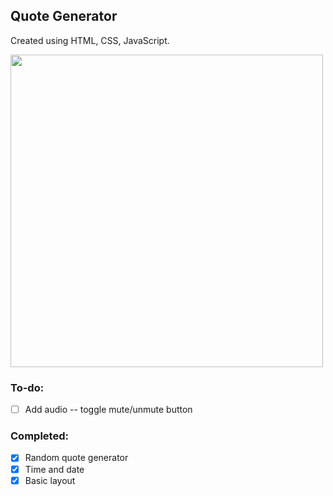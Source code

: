 ## Quote Generator
Created using HTML, CSS, JavaScript.

<img src="https://user-images.githubusercontent.com/66881641/85093016-fb982980-b1e2-11ea-87bc-ee4f409697ca.PNG" width="500">

### To-do:
- [ ] Add audio -- toggle mute/unmute button
### Completed:
- [x] Random quote generator
- [x] Time and date
- [x] Basic layout
